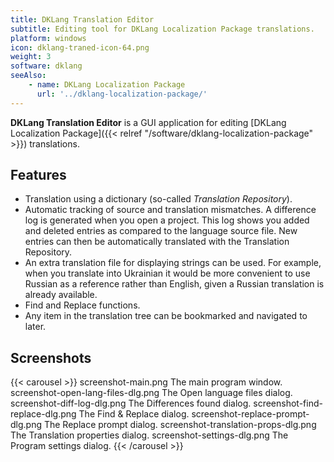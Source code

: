 ```yaml
---
title: DKLang Translation Editor
subtitle: Editing tool for DKLang Localization Package translations.
platform: windows
icon: dklang-traned-icon-64.png
weight: 3
software: dklang
seeAlso:
    - name: DKLang Localization Package
      url: '../dklang-localization-package/'
---
```


**DKLang Translation Editor** is a GUI application for editing [DKLang Localization Package]({{< relref "/software/dklang-localization-package" >}}) translations.

## Features

* Translation using a dictionary (so-called *Translation Repository*).
* Automatic tracking of source and translation mismatches. A difference log is generated when you open a project. This log shows you added and deleted entries as compared to the language source file. New entries can then be automatically translated with the Translation Repository.
* An extra translation file for displaying strings can be used. For example, when you translate into Ukrainian it would be more convenient to use Russian as a reference rather than English, given a Russian translation is already available.
* Find and Replace functions.
* Any item in the translation tree can be bookmarked and navigated to later.

## Screenshots

{{< carousel >}}
    screenshot-main.png                  The main program window.
    screenshot-open-lang-files-dlg.png   The Open language files dialog.
    screenshot-diff-log-dlg.png          The Differences found dialog.
    screenshot-find-replace-dlg.png      The Find & Replace dialog.
    screenshot-replace-prompt-dlg.png    The Replace prompt dialog.
    screenshot-translation-props-dlg.png The Translation properties dialog.
    screenshot-settings-dlg.png          The Program settings dialog.
{{< /carousel >}}
